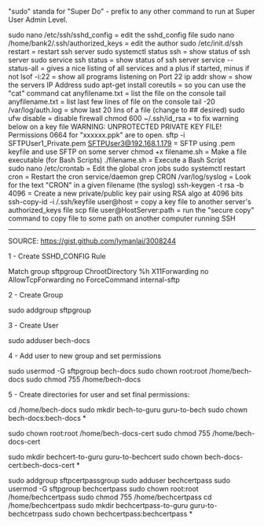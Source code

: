 "sudo" standa for "Super Do" - prefix to any other command to run at Super User Admin Level.


sudo nano /etc/ssh/sshd_config              = edit the sshd_config file 
sudo nano /home/bank2/.ssh/authorized_keys  = edit the author 
sudo /etc/init.d/ssh restart                = restart ssh server 
sudo systemctl status ssh                   = show status of ssh server 
sudo service ssh status                     = show status of ssh server 
service --status-all                        = gives a nice listing of all services and a plus if started, minus if not 
lsof -i:22                                  = show all programs listening on Port 22 
ip addr show                                = show the servers IP Address 
sudo apt-get install coreutils              = so you can use the "cat" command 
cat anyfilename.txt                         = list the file on the console 
tail anyfilename.txt                        = list last few lines of file on the console 
tail -20 /var/log/auth.log                  = show last 20 lins of a file (change to ## desired) 
sudo ufw disable                            = disable firewall 
chmod 600 ~/.ssh/id_rsa                     = to fix warning below on a key file  WARNING: UNPROTECTED PRIVATE KEY FILE! Permissions 0664 for "xxxxxx.ppk" are to open. 
sftp -i SFTPUser1_Private.pem SFTPUser3@192.168.1.179 = SFTP using .pem keyfile and use SFTP on some server 
chmod +x filename.sh                        = Make a file executable (for Bash Scripts) 
./filename.sh                               = Execute a Bash Script  
sudo nano /etc/crontab                      = Edit the global cron jobs 
sudo systemctl restart cron                 = Restart the cron service/daemon 
grep CRON /var/log/syslog                   = Look for the text "CRON" in a given filename (the syslog) 
ssh-keygen -t rsa -b 4096                   = Create a new private/public key pair using RSA algo at 4096 bits 
ssh-copy-id -i /.ssh/keyfile user@host      = copy a key file to another server's authorized_keys file 
scp file user@HostServer:path               = run the "secure copy" command to copy file to some path on another computer running SSH


-----------------------------------------------------------------------------------------------------------------------------------------------

SOURCE: https://gist.github.com/lymanlai/3008244

1 - Create SSHD_CONFIG Rule

Match group sftpgroup
 	ChrootDirectory %h
  X11Forwarding no
  AllowTcpForwarding no
 	ForceCommand internal-sftp


2 - Create Group

sudo addgroup sftpgroup

3 - Create User

sudo adduser bech-docs

4 - Add user to new group and set permissions

sudo usermod -G sftpgroup bech-docs
sudo chown root:root /home/bech-docs
sudo chmod 755 /home/bech-docs

5 - Create directories for user and set final permissions:

cd /home/bech-docs
sudo mkdir bech-to-guru guru-to-bech
sudo chown bech-docs:bech-docs *



sudo chown root:root /home/bech-docs-cert
sudo chmod 755 /home/bech-docs-cert

sudo mkdir bechcert-to-guru guru-to-bechcert
sudo chown bech-docs-cert:bech-docs-cert *


sudo addgroup sftpcertpassgroup
sudo adduser bechcertpass
sudo usermod -G sftpgroup bechcertpass
sudo chown root:root /home/bechcertpass
sudo chmod 755 /home/bechcertpass
cd /home/bechcertpass
sudo mkdir bechcertpass-to-guru guru-to-bechcetrpass
sudo chown bechcertpass:bechcertpass *